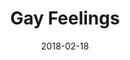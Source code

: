 ---
layout: default
title: Gay Feelings
date: 2018-02-18
description: Design, development, content of WordPress site
permalink: https://gayfeelings.com
---
